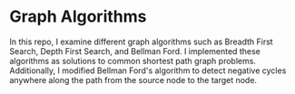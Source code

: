 # Graph Algorithms
In this repo, I examine different graph algorithms such as Breadth First Search, Depth First Search, and Bellman Ford. 
I implemented these algorithms as solutions to common shortest path graph problems. Additionally, I modified Bellman Ford's algorithm to detect negative cycles anywhere along the path from the source node to the target node.
